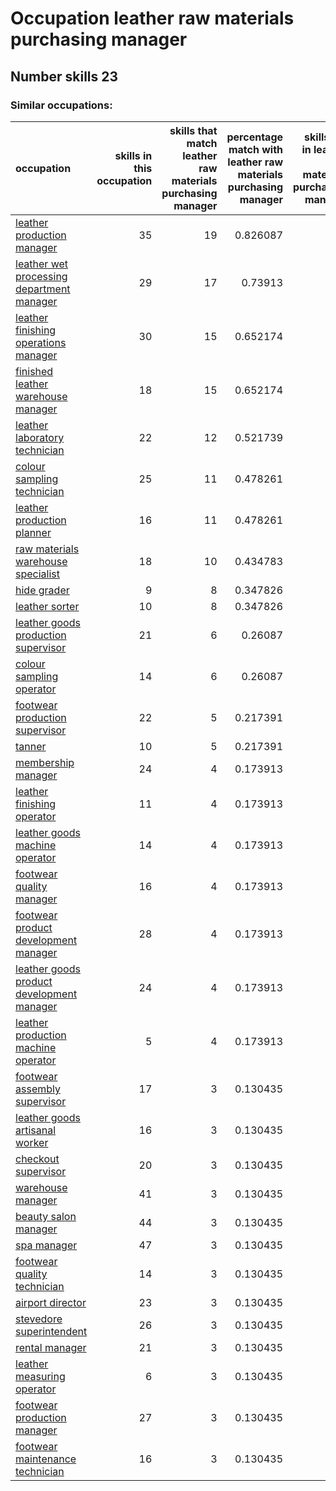 # Occupation leather raw materials purchasing manager
## Number skills 23
### Similar occupations:
| occupation                                                                                |   skills in this occupation |   skills that match leather raw materials purchasing manager |   percentage match with leather raw materials purchasing manager |   skills not in leather raw materials purchasing manager |
|:------------------------------------------------------------------------------------------|----------------------------:|-------------------------------------------------------------:|-----------------------------------------------------------------:|---------------------------------------------------------:|
| [leather production manager](leather_production_manager.md)                               |                          35 |                                                           19 |                                                         0.826087 |                                                       16 |
| [leather wet processing department manager](leather_wet_processing_department_manager.md) |                          29 |                                                           17 |                                                         0.73913  |                                                       12 |
| [leather finishing operations manager](leather_finishing_operations_manager.md)           |                          30 |                                                           15 |                                                         0.652174 |                                                       15 |
| [finished leather warehouse manager](finished_leather_warehouse_manager.md)               |                          18 |                                                           15 |                                                         0.652174 |                                                        3 |
| [leather laboratory technician](leather_laboratory_technician.md)                         |                          22 |                                                           12 |                                                         0.521739 |                                                       10 |
| [colour sampling technician](colour_sampling_technician.md)                               |                          25 |                                                           11 |                                                         0.478261 |                                                       14 |
| [leather production planner](leather_production_planner.md)                               |                          16 |                                                           11 |                                                         0.478261 |                                                        5 |
| [raw materials warehouse specialist](raw_materials_warehouse_specialist.md)               |                          18 |                                                           10 |                                                         0.434783 |                                                        8 |
| [hide grader](hide_grader.md)                                                             |                           9 |                                                            8 |                                                         0.347826 |                                                        1 |
| [leather sorter](leather_sorter.md)                                                       |                          10 |                                                            8 |                                                         0.347826 |                                                        2 |
| [leather goods production supervisor](leather_goods_production_supervisor.md)             |                          21 |                                                            6 |                                                         0.26087  |                                                       15 |
| [colour sampling operator](colour_sampling_operator.md)                                   |                          14 |                                                            6 |                                                         0.26087  |                                                        8 |
| [footwear production supervisor](footwear_production_supervisor.md)                       |                          22 |                                                            5 |                                                         0.217391 |                                                       17 |
| [tanner](tanner.md)                                                                       |                          10 |                                                            5 |                                                         0.217391 |                                                        5 |
| [membership manager](membership_manager.md)                                               |                          24 |                                                            4 |                                                         0.173913 |                                                       20 |
| [leather finishing operator](leather_finishing_operator.md)                               |                          11 |                                                            4 |                                                         0.173913 |                                                        7 |
| [leather goods machine operator](leather_goods_machine_operator.md)                       |                          14 |                                                            4 |                                                         0.173913 |                                                       10 |
| [footwear quality manager](footwear_quality_manager.md)                                   |                          16 |                                                            4 |                                                         0.173913 |                                                       12 |
| [footwear product development manager](footwear_product_development_manager.md)           |                          28 |                                                            4 |                                                         0.173913 |                                                       24 |
| [leather goods product development manager](leather_goods_product_development_manager.md) |                          24 |                                                            4 |                                                         0.173913 |                                                       20 |
| [leather production machine operator](leather_production_machine_operator.md)             |                           5 |                                                            4 |                                                         0.173913 |                                                        1 |
| [footwear assembly supervisor](footwear_assembly_supervisor.md)                           |                          17 |                                                            3 |                                                         0.130435 |                                                       14 |
| [leather goods artisanal worker](leather_goods_artisanal_worker.md)                       |                          16 |                                                            3 |                                                         0.130435 |                                                       13 |
| [checkout supervisor](checkout_supervisor.md)                                             |                          20 |                                                            3 |                                                         0.130435 |                                                       17 |
| [warehouse manager](warehouse_manager.md)                                                 |                          41 |                                                            3 |                                                         0.130435 |                                                       38 |
| [beauty salon manager](beauty_salon_manager.md)                                           |                          44 |                                                            3 |                                                         0.130435 |                                                       41 |
| [spa manager](spa_manager.md)                                                             |                          47 |                                                            3 |                                                         0.130435 |                                                       44 |
| [footwear quality technician](footwear_quality_technician.md)                             |                          14 |                                                            3 |                                                         0.130435 |                                                       11 |
| [airport director](airport_director.md)                                                   |                          23 |                                                            3 |                                                         0.130435 |                                                       20 |
| [stevedore superintendent](stevedore_superintendent.md)                                   |                          26 |                                                            3 |                                                         0.130435 |                                                       23 |
| [rental manager](rental_manager.md)                                                       |                          21 |                                                            3 |                                                         0.130435 |                                                       18 |
| [leather measuring operator](leather_measuring_operator.md)                               |                           6 |                                                            3 |                                                         0.130435 |                                                        3 |
| [footwear production manager](footwear_production_manager.md)                             |                          27 |                                                            3 |                                                         0.130435 |                                                       24 |
| [footwear maintenance technician](footwear_maintenance_technician.md)                     |                          16 |                                                            3 |                                                         0.130435 |                                                       13 |
